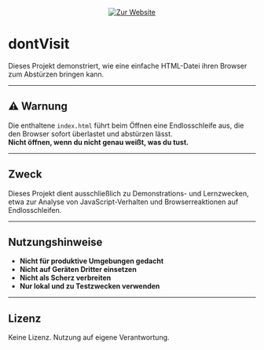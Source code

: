 <p align="center">
  <a href="https://jakobbwe.github.io/dontVisit/" target="_blank">
    <img src="https://img.shields.io/badge/🔗 Zur%20Website-%23FF5555?style=for-the-badge&logo=firefox&logoColor=white" alt="Zur Website">
  </a>
</p>

# dontVisit

Dieses Projekt demonstriert, wie eine einfache HTML-Datei ihren Browser zum Abstürzen bringen kann.

---

## ⚠️ Warnung

Die enthaltene `index.html` führt beim Öffnen eine Endlosschleife aus, die den Browser sofort überlastet und abstürzen lässt.  
**Nicht öffnen, wenn du nicht genau weißt, was du tust.**

---

## Zweck

Dieses Projekt dient ausschließlich zu Demonstrations- und Lernzwecken, etwa zur Analyse von JavaScript-Verhalten und Browserreaktionen auf Endlosschleifen.

---

## Nutzungshinweise

- **Nicht für produktive Umgebungen gedacht**
- **Nicht auf Geräten Dritter einsetzen**
- **Nicht als Scherz verbreiten**
- **Nur lokal und zu Testzwecken verwenden**

---

## Lizenz

Keine Lizenz. Nutzung auf eigene Verantwortung.

